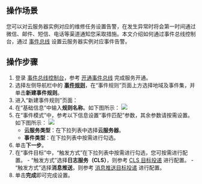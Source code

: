 ## 操作场景

您可以对云服务器实例对应的维修任务设置告警，在发生异常时将会第一时间通过微信、邮件、短信、电话等渠道通知您采取措施。本文介绍如何通过事件总线控制台，通过 [事件总线](https://cloud.tencent.com/document/product/1359/54353) 设置云服务器实例对应事件告警。



## 操作步骤
1. 登录 [事件总线控制台](https://console.cloud.tencent.com/eb)，参考 [开通事件总线](https://cloud.tencent.com/document/product/1359/56068) 完成服务开通。
2. 选择左侧导航栏中的 **[事件规则](https://console.cloud.tencent.com/eb/rule)**，在“事件规则”页面上方选择地域及事件集，并单击**新建事件规则**。
3. 进入“新建事件规则”页面：
 1.  在“基础信息”中输入**规则名称**。如下图所示：
 ![](https://qcloudimg.tencent-cloud.cn/raw/a8674839deacd08e923e92ce5f07a50c.png)
 2. 在“事件模式”中，参考以下信息设置“事件匹配”参数，其余参数请按需设置。如下图所示：
![](https://qcloudimg.tencent-cloud.cn/raw/cbccb37251939151f41cc6ce83240e6e.png)
    - **云服务类型**：在下拉列表中选择**云服务器**。
    - **事件类型**：在下拉列表中按需进行勾选。
  3. 单击**下一步**。
  4. 在“事件目标”中，“触发方式”在下拉列表中按需进行勾选，您可按需进行配置。
    - “触发方式”选择**日志服务（CLS）**，则参考 [CLS 目标投递](https://cloud.tencent.com/document/product/1359/62567) 进行配置。
    - “触发方式”选择**消息推送**，则参考 [消息推送目标投递](https://cloud.tencent.com/document/product/1359/62568) 进行配置。
4. 单击**完成**即可完成设置。
